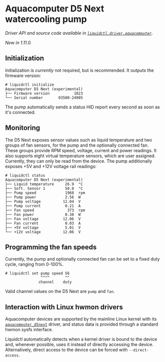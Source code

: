 # Aquacomputer D5 Next watercooling pump
_Driver API and source code available in [`liquidctl.driver.aquacomputer`](../liquidctl/driver/aquacomputer.py)._

_New in 1.11.0._  

## Initialization

Initialization is _currently_ not required, but is recommended. It outputs the firmware version:

```
# liquidctl initialize
Aquacomputer D5 Next (experimental)
├── Firmware version           1023
└── Serial number       03500-24905
```

The pump automatically sends a status HID report every second as soon as it's connected.

## Monitoring

The D5 Next exposes sensor values such as liquid temperature and two groups of fan sensors, for the pump and the
optionally connected fan. These groups provide RPM speed, voltage, current and power readings. It also supports eight
virtual temperature sensors, which are user assigned. Currently, they can only be read from the device. The pump
additionally exposes +5V and +12V voltage rail readings:

```
# liquidctl status
Aquacomputer D5 Next (experimental)
├── Liquid temperature     26.9  °C
├── Soft. Sensor 1         50.0  °C
├── Pump speed             1968  rpm
├── Pump power             2.56  W
├── Pump voltage          12.04  V
├── Pump current           0.21  A
├── Fan speed               373  rpm
├── Fan power              0.38  W
├── Fan voltage           12.06  V
├── Fan current            0.03  A
├── +5V voltage            5.01  V
└── +12V voltage          12.06  V
```

## Programming the fan speeds

Currently, the pump and optionally connected fan can be set to a fixed duty cycle, ranging from 0-100%.

```
# liquidctl set pump speed 56
                ^^^^       ^^
               channel    duty
```

Valid channel values on the D5 Next are `pump` and `fan`.

## Interaction with Linux hwmon drivers
[Linux hwmon]: #interaction-with-linux-hwmon-drivers

Aquacomputer devices are supported by the mainline Linux kernel with its
[`aquacomputer_d5next`] driver, and status data is provided through a standard
hwmon sysfs interface.

Liquidctl automatically detects when a kernel driver is bound to the device
and, whenever possible, uses it instead of directly accessing the device.
Alternatively, direct access to the device can be forced with
`--direct-access`.

[`aquacomputer_d5next`]: https://www.kernel.org/doc/html/latest/hwmon/aquacomputer_d5next.html
